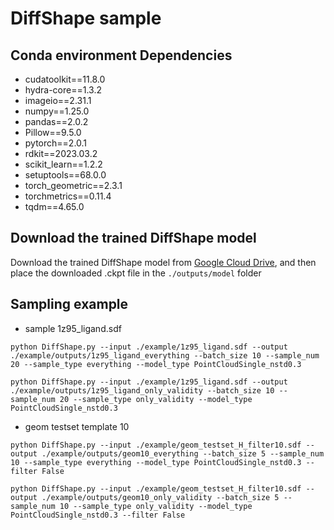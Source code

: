 # DiffShape sample

## Conda environment Dependencies
- cudatoolkit==11.8.0
- hydra-core==1.3.2
- imageio==2.31.1
- numpy==1.25.0
- pandas==2.0.2
- Pillow==9.5.0
- pytorch==2.0.1
- rdkit==2023.03.2
- scikit_learn==1.2.2
- setuptools==68.0.0
- torch_geometric==2.3.1
- torchmetrics==0.11.4
- tqdm==4.65.0

## Download the trained DiffShape model
Download the trained DiffShape model from [Google Cloud Drive](https://drive.google.com/drive/folders/1qTRhD-CvgXCE9cvWX5dHEzDxHsPH6Qck), and then place the downloaded .ckpt file in the ```./outputs/model``` folder

## Sampling example
- sample 1z95_ligand.sdf
```
python DiffShape.py --input ./example/1z95_ligand.sdf --output ./example/outputs/1z95_ligand_everything --batch_size 10 --sample_num 20 --sample_type everything --model_type PointCloudSingle_nstd0.3
```
```
python DiffShape.py --input ./example/1z95_ligand.sdf --output ./example/outputs/1z95_ligand_only_validity --batch_size 10 --sample_num 20 --sample_type only_validity --model_type PointCloudSingle_nstd0.3
```
- geom testset template 10
```
python DiffShape.py --input ./example/geom_testset_H_filter10.sdf --output ./example/outputs/geom10_everything --batch_size 5 --sample_num 10 --sample_type everything --model_type PointCloudSingle_nstd0.3 --filter False
```
```
python DiffShape.py --input ./example/geom_testset_H_filter10.sdf --output ./example/outputs/geom10_only_validity --batch_size 5 --sample_num 10 --sample_type only_validity --model_type PointCloudSingle_nstd0.3 --filter False
```

